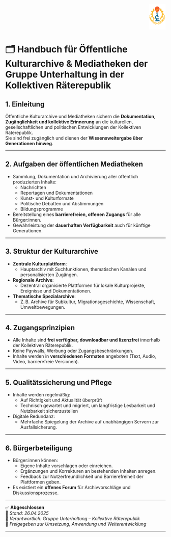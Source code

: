 <p align="right">
  <img src="https://raw.githubusercontent.com/hades-dux/Kollektive-Raeterepublik/main/Meta_und_Systemstruktur/logo_offiziell.png" alt="Logo der Kollektiven Räterepublik" height="80">
</p>

<!--
Autor: Fabio Weidner
Version: 1.0
Sektion: Unterhaltung
Veröffentlichung: April 2025
-->

# 🗂️ Handbuch für Öffentliche Kulturarchive & Mediatheken der Gruppe Unterhaltung in der Kollektiven Räterepublik

## 1. Einleitung

Öffentliche Kulturarchive und Mediatheken sichern die **Dokumentation, Zugänglichkeit und kollektive Erinnerung** an die kulturellen, gesellschaftlichen und politischen Entwicklungen der Kollektiven Räterepublik.  
Sie sind frei zugänglich und dienen der **Wissensweitergabe über Generationen hinweg**.

---

## 2. Aufgaben der öffentlichen Mediatheken

- Sammlung, Dokumentation und Archivierung aller öffentlich produzierten Inhalte:
  - Nachrichten
  - Reportagen und Dokumentationen
  - Kunst- und Kulturformate
  - Politische Debatten und Abstimmungen
  - Bildungsprogramme
- Bereitstellung eines **barrierefreien, offenen Zugangs** für alle Bürger:innen.
- Gewährleistung der **dauerhaften Verfügbarkeit** auch für künftige Generationen.

---

## 3. Struktur der Kulturarchive

- **Zentrale Kulturplattform**: 
  - Hauptarchiv mit Suchfunktionen, thematischen Kanälen und personalisierten Zugängen.
- **Regionale Archive**:
  - Dezentral organisierte Plattformen für lokale Kulturprojekte, Ereignisse und Dokumentationen.
- **Thematische Spezialarchive**:
  - Z. B. Archive für Subkultur, Migrationsgeschichte, Wissenschaft, Umweltbewegungen.

---

## 4. Zugangsprinzipien

- Alle Inhalte sind **frei verfügbar, downloadbar und lizenzfrei** innerhalb der Kollektiven Räterepublik.
- Keine Paywalls, Werbung oder Zugangsbeschränkungen.
- Inhalte werden in **verschiedenen Formaten** angeboten (Text, Audio, Video, barrierefreie Versionen).

---

## 5. Qualitätssicherung und Pflege

- Inhalte werden regelmäßig:
  - Auf Richtigkeit und Aktualität überprüft
  - Technisch gewartet und migriert, um langfristige Lesbarkeit und Nutzbarkeit sicherzustellen
- Digitale Redundanz:
  - Mehrfache Spiegelung der Archive auf unabhängigen Servern zur Ausfallsicherung.

---

## 6. Bürgerbeteiligung

- Bürger:innen können:
  - Eigene Inhalte vorschlagen oder einreichen.
  - Ergänzungen und Korrekturen an bestehenden Inhalten anregen.
  - Feedback zur Nutzerfreundlichkeit und Barrierefreiheit der Plattformen geben.
- Es existiert ein **offenes Forum** für Archivvorschläge und Diskussionsprozesse.

---

✅ **Abgeschlossen**  
📅 *Stand: 26.04.2025*  
🏩 *Verantwortlich: Gruppe Unterhaltung – Kollektive Räterepublik*  
🔐 *Freigegeben zur Umsetzung, Anwendung und Weiterentwicklung*

---


